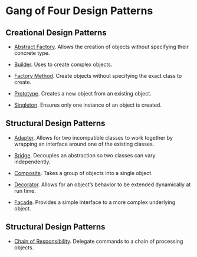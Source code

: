 # Gang of Four Design Patterns

## Creational Design Patterns   

* [Abstract Factory](https://github.com/tvttavares/gof/tree/master/abstract-factory). Allows the creation of objects without specifying their concrete type. 

* [Builder](https://github.com/tvttavares/gof/tree/master/buider). Uses to create complex objects.

* [Factory Method](https://github.com/tvttavares/gof/tree/master/factory-method). Create objects without specifying the exact class to create.

* [Prototype](https://github.com/tvttavares/gof/tree/master/prototype). Creates a new object from an existing object.

* [Singleton](https://github.com/tvttavares/gof/tree/master/singleton). Ensures only one instance of an object is created.

## Structural Design Patterns

* [Adapter](https://github.com/tvttavares/gof/tree/master/adapter). Allows for two incompatible classes to work together by wrapping an interface around one of the existing classes.

* [Bridge](https://github.com/tvttavares/gof/tree/master/bridge). Decouples an abstraction so two classes can vary independently.

* [Composite](https://github.com/tvttavares/gof/tree/master/composite). Takes a group of objects into a single object.

* [Decorator](https://github.com/tvttavares/gof/tree/master/decorator). Allows for an object’s behavior to be extended dynamically at run time.

* [Facade](https://github.com/tvttavares/gof/tree/master/facade). Provides a simple interface to a more complex underlying object.

## Structural Design Patterns

* [Chain of Responsibility](https://github.com/tvttavares/gof/tree/master/chain-of-responsibility). Delegate commands to a chain of processing objects.
